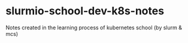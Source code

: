 # slurmio-school-dev-k8s-notes
Notes created in the learning process of kubernetes school (by slurm &amp; mcs)
